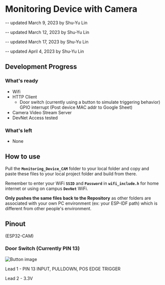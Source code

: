 # Monitoring Device with Camera

-- updated March 9, 2023 by Shu-Yu Lin

-- updated March 12, 2023 by Shu-Yu Lin

-- updated March 17, 2023 by Shu-Yu Lin

-- updated April 4, 2023 by Shu-Yu Lin

## Development Progress

### What's ready

- Wifi
- HTTP Client
  - Door switch (currently using a button to simulate triggering behavior) GPIO interrupt (Post device MAC addr to Google Sheet)
- Camera Video Stream Server
- DevNet Access tested

### What's left

- None

## How to use

Pull the **```Monitoring_Device_CAM```** folder to your local folder and copy and paste these files to your local project folder and build from there.

Remember to enter your WiFi **```SSID```** and **```Password```** in **```wifi_include.h```** for home internet or using on campus **```DevNet```** WiFi.

**Only pushes the same files back to the Repository** as other folders are associated with your own PC environment (ex: your ESP-IDF path) which is different from other people's environment.

## Pinout

(ESP32-CAM)

### Door Switch (Currently PIN 13)

![Button image](https://www.projecthub.in/wp-content/uploads/2019/12/pushbutton_diagram.png)

Lead 1 - PIN 13 INPUT, PULLDOWN, POS EDGE TRIGGER

Lead 2 - 3.3V
